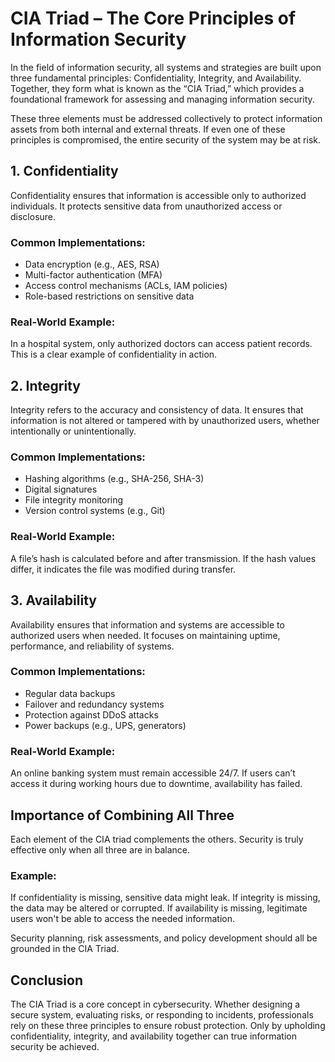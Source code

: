 # CIA Triad – The Core Principles of Information Security

In the field of information security, all systems and strategies are built upon three fundamental principles: Confidentiality, Integrity, and Availability. Together, they form what is known as the “CIA Triad,” which provides a foundational framework for assessing and managing information security.

These three elements must be addressed collectively to protect information assets from both internal and external threats. If even one of these principles is compromised, the entire security of the system may be at risk.

## 1. Confidentiality

Confidentiality ensures that information is accessible only to authorized individuals. It protects sensitive data from unauthorized access or disclosure.

### Common Implementations:
- Data encryption (e.g., AES, RSA)
- Multi-factor authentication (MFA)
- Access control mechanisms (ACLs, IAM policies)
- Role-based restrictions on sensitive data

### Real-World Example:
In a hospital system, only authorized doctors can access patient records. This is a clear example of confidentiality in action.

## 2. Integrity

Integrity refers to the accuracy and consistency of data. It ensures that information is not altered or tampered with by unauthorized users, whether intentionally or unintentionally.

### Common Implementations:
- Hashing algorithms (e.g., SHA-256, SHA-3)
- Digital signatures
- File integrity monitoring
- Version control systems (e.g., Git)

### Real-World Example:
A file’s hash is calculated before and after transmission. If the hash values differ, it indicates the file was modified during transfer.

## 3. Availability

Availability ensures that information and systems are accessible to authorized users when needed. It focuses on maintaining uptime, performance, and reliability of systems.

### Common Implementations:
- Regular data backups
- Failover and redundancy systems
- Protection against DDoS attacks
- Power backups (e.g., UPS, generators)

### Real-World Example:
An online banking system must remain accessible 24/7. If users can’t access it during working hours due to downtime, availability has failed.

## Importance of Combining All Three

Each element of the CIA triad complements the others. Security is truly effective only when all three are in balance.

### Example:
If confidentiality is missing, sensitive data might leak.
If integrity is missing, the data may be altered or corrupted.
If availability is missing, legitimate users won't be able to access the needed information.

Security planning, risk assessments, and policy development should all be grounded in the CIA Triad.

## Conclusion

The CIA Triad is a core concept in cybersecurity. Whether designing a secure system, evaluating risks, or responding to incidents, professionals rely on these three principles to ensure robust protection. Only by upholding confidentiality, integrity, and availability together can true information security be achieved.